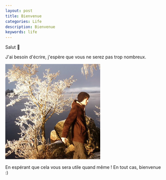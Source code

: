 ```yaml
---
layout: post
title: Bienvenue
categories: Life
description: Bienvenue
keywords: life
---
```


Salut 👀

J'ai besoin d'écrire, j'espère que vous ne serez pas trop nombreux.

![](/images/blog/bienvenue.png)

En espérant que cela vous sera utile quand même ! En tout cas, bienvenue :)
